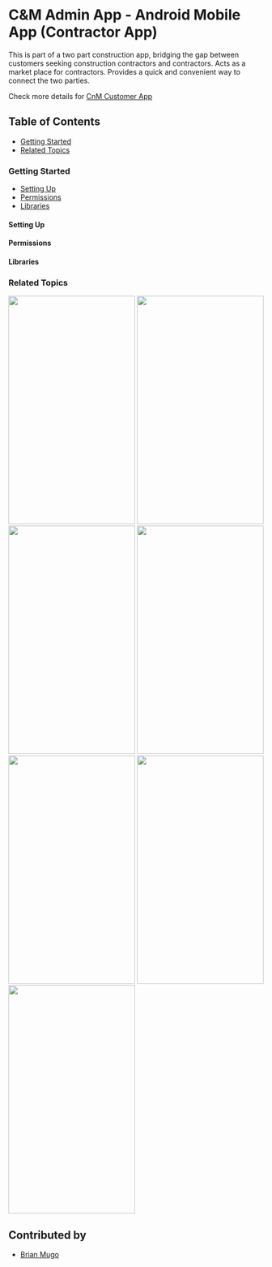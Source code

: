 # C&M Admin App - Android Mobile App (Contractor App)
This is part of a two part construction app, bridging the gap between customers seeking construction contractors and contractors. Acts as a market place for contractors.
Provides a quick and convenient way to connect the two parties.


Check more details for [CnM Customer App](https://github.com/brayomugo15/CnM)


## Table of Contents
- [Getting Started](#Getting)
- [Related Topics](#Related)

### Getting Started

- [Setting Up](#Setting)
- [Permissions](#Permissions)
- [Libraries](#Libraries)

#### Setting Up


#### Permissions


#### Libraries


### Related Topics

<img src="https://user-images.githubusercontent.com/39495725/130968944-b82425a6-97e3-47c7-9931-37377fa9f8b1.jpg" width="250" height="450"> 

<img src="https://user-images.githubusercontent.com/39495725/130968957-f6a178dd-6cc9-476a-af9f-21982507eb7d.jpg" width="250" height="450"> 

<img src="https://user-images.githubusercontent.com/39495725/130968961-5eb80908-ccfc-4a1f-9c17-3509a1725e68.jpg" width="250" height="450"> 

<img src="https://user-images.githubusercontent.com/39495725/130968963-58d65f94-d016-4a14-a59b-ee91a60cea3f.jpg" width="250" height="450"> 

<img src="https://user-images.githubusercontent.com/39495725/130968966-8c4930ad-56c5-4a14-a5ef-22f65616e4f4.jpg" width="250" height="450"> 

<img src="https://user-images.githubusercontent.com/39495725/130968971-8d0f2e68-c437-42d0-bd2c-e28251e9d436.jpg" width="250" height="450"> 

<img src="https://user-images.githubusercontent.com/39495725/130968994-cad6a852-2420-4dfb-8581-1ad2803deb73.jpg" width="250" height="450"> 


## Contributed by
- [Brian Mugo](https://github.com/brayomugo15)
